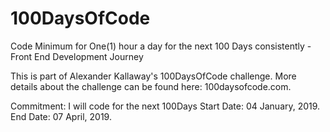 # 100DaysOfCode
Code Minimum for One(1) hour a day for the next 100 Days consistently - Front End Development Journey

This is part of Alexander Kallaway's 100DaysOfCode challenge. More details about the challenge can be found here: 100daysofcode.com.

Commitment: I will code for the next 100Days
Start Date: 04 January, 2019.
End Date: 07 April, 2019.
